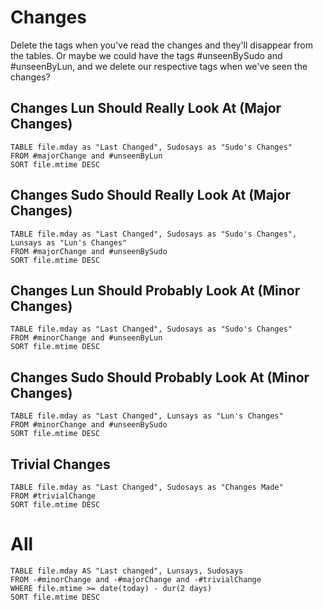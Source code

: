 # Changes
Delete the tags when you've read the changes and they'll disappear from the tables. Or maybe we could have the tags #unseenBySudo and #unseenByLun, and we delete our respective tags when we've seen the changes?

## Changes Lun Should Really Look At (Major Changes)
```dataview
TABLE file.mday as "Last Changed", Sudosays as "Sudo's Changes"
FROM #majorChange and #unseenByLun 
SORT file.mtime DESC
```

## Changes Sudo Should Really Look At (Major Changes)
```dataview
TABLE file.mday as "Last Changed", Sudosays as "Sudo's Changes", Lunsays as "Lun's Changes"
FROM #majorChange and #unseenBySudo 
SORT file.mtime DESC
```

## Changes Lun Should Probably Look At (Minor Changes)
```dataview
TABLE file.mday as "Last Changed", Sudosays as "Sudo's Changes"
FROM #minorChange and #unseenByLun 
SORT file.mtime DESC
```

## Changes Sudo Should Probably Look At (Minor Changes)
```dataview
TABLE file.mday as "Last Changed", Lunsays as "Lun's Changes"
FROM #minorChange and #unseenBySudo 
SORT file.mtime DESC
```

## Trivial Changes
```dataview
TABLE file.mday as "Last Changed", Sudosays as "Changes Made"
FROM #trivialChange 
SORT file.mtime DESC
```

# All
```dataview
TABLE file.mday AS "Last changed", Lunsays, Sudosays
FROM -#minorChange and -#majorChange and -#trivialChange
WHERE file.mtime >= date(today) - dur(2 days)
SORT file.mtime DESC
```
